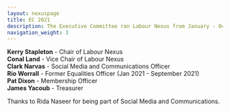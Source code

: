 ```yaml
---
layout: nexuspage
title: EC 2021
description: The Executive Committee ran Labour Nexus from January - October 2021 
navigation_weight: 3
---
```



<b>Kerry Stapleton</b> - Chair of Labour Nexus<br>
<b>Conal Land</b> - Vice Chair of Labour Nexus<br>
<b>Clark Narvas</b> - Social Media and Communications Officer<br>
<b>Rio Worrall</b> - Former Equalities Officer (Jan 2021 - September 2021)<br>
<b>Pat Dixon</b> - Membership Officer<br>
<b>James Yacoub</b> - Treasurer

Thanks to Rida Naseer for being part of Social Media and Communications.